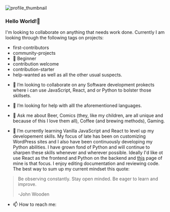 ![profile_thumbnail](https://user-images.githubusercontent.com/3300399/88915331-158d4900-d232-11ea-8e5d-9b6646a57bc8.jpg)

### Hello World!👋

<!--
**rescriba01/rescriba01** is a ✨ _special_ ✨ repository because its `README.md` (this file) appears on your GitHub profile.

Here are some ideas to get you started:

- 🔭 I’m currently working on ...
- 🌱 I’m currently learning ...
- 👯 I’m looking to collaborate on ...
- 🤔 I’m looking for help with ...
- 💬 Ask me about ...
- 📫 How to reach me: ...
- 😄 Pronouns: ...
- ⚡ Fun fact: ...
-->
I'm looking to collaborate on anything that needs work done. Currently I am looking through the following tags on projects:
* first-contributors
* community-projects
* :gift: Beginner
* contribution welcome
* contribution-starter
* help-wanted
as well as all the other usual suspects.

- 👯  I’m looking to collaborate on any Software development prokects where i can use JavaScript, React, and or Python to bolster those skillsets.

- 🤔  I’m looking for help with alll the aforementioned languages.

- 💬  Ask me about Beer, Comics (they, like my children, are all unique and because of this I love them all), Coffee (and brewing methods), Gaming.

- 🌱  I’m currently learning Vanilla JavaScript and React to level up my developement skills. My focus of late has been on customizing WordPress sites and I also have been continuously developing my Python abilities. I have grown fond of Python and will continue to sharpen these skills whenever and wherever possible. Ideally I'd like ot use React as the frontend and Python on the backend and [this]() page of mine is that focus. I enjoy editing documentation and reviewing code. The best way to sum up my current mindset this quote:

>   Be observing constantly. Stay open minded. Be eager to learn and improve.
>
>   \-John Wooden


- 📫  How to reach me: 
